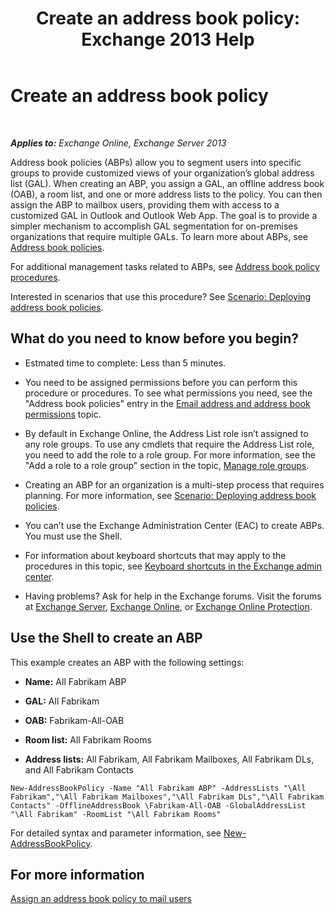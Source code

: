 ﻿---
title: 'Create an address book policy: Exchange 2013 Help'
TOCTitle: Create an address book policy
ms:assetid: 6359abaf-e6f6-4667-8c2b-3860728b39a9
ms:mtpsurl: https://technet.microsoft.com/en-us/library/Hh529931(v=EXCHG.150)
ms:contentKeyID: 49289279
ms.date: 12/10/2017
mtps_version: v=EXCHG.150
---

# Create an address book policy

 

_**Applies to:** Exchange Online, Exchange Server 2013_


Address book policies (ABPs) allow you to segment users into specific groups to provide customized views of your organization’s global address list (GAL). When creating an ABP, you assign a GAL, an offline address book (OAB), a room list, and one or more address lists to the policy. You can then assign the ABP to mailbox users, providing them with access to a customized GAL in Outlook and Outlook Web App. The goal is to provide a simpler mechanism to accomplish GAL segmentation for on-premises organizations that require multiple GALs. To learn more about ABPs, see [Address book policies](address-book-policies-exchange-2013-help.md).

For additional management tasks related to ABPs, see [Address book policy procedures](address-book-policy-procedures-exchange-2013-help.md).

Interested in scenarios that use this procedure? See [Scenario: Deploying address book policies](scenario-deploying-address-book-policies-exchange-2013-help.md).

## What do you need to know before you begin?

  - Estmated time to complete: Less than 5 minutes.

  - You need to be assigned permissions before you can perform this procedure or procedures. To see what permissions you need, see the "Address book policies" entry in the [Email address and address book permissions](email-address-and-address-book-permissions-exchange-2013-help.md) topic.

  - By default in Exchange Online, the Address List role isn’t assigned to any role groups. To use any cmdlets that require the Address List role, you need to add the role to a role group. For more information, see the "Add a role to a role group" section in the topic, [Manage role groups](manage-role-groups-exchange-2013-help.md).

  - Creating an ABP for an organization is a multi-step process that requires planning. For more information, see [Scenario: Deploying address book policies](scenario-deploying-address-book-policies-exchange-2013-help.md).

  - You can’t use the Exchange Administration Center (EAC) to create ABPs. You must use the Shell.

  - For information about keyboard shortcuts that may apply to the procedures in this topic, see [Keyboard shortcuts in the Exchange admin center](keyboard-shortcuts-in-the-exchange-admin-center-exchange-online-protection-help.md).

  - Having problems? Ask for help in the Exchange forums. Visit the forums at [Exchange Server](https://go.microsoft.com/fwlink/p/?linkid=60612), [Exchange Online](https://go.microsoft.com/fwlink/p/?linkid=267542), or [Exchange Online Protection](https://go.microsoft.com/fwlink/p/?linkid=285351).

## Use the Shell to create an ABP

This example creates an ABP with the following settings:

  - **Name:** All Fabrikam ABP

  - **GAL:** All Fabrikam

  - **OAB:** Fabrikam-All-OAB

  - **Room list:** All Fabrikam Rooms

  - **Address lists:** All Fabrikam, All Fabrikam Mailboxes, All Fabrikam DLs, and All Fabrikam Contacts

<!-- end list -->

    New-AddressBookPolicy -Name "All Fabrikam ABP" -AddressLists "\All Fabrikam","\All Fabrikam Mailboxes","\All Fabrikam DLs","\All Fabrikam Contacts" -OfflineAddressBook \Fabrikam-All-OAB -GlobalAddressList "\All Fabrikam" -RoomList "\All Fabrikam Rooms"

For detailed syntax and parameter information, see [New-AddressBookPolicy](https://technet.microsoft.com/en-us/library/hh529913\(v=exchg.150\)).

## For more information

[Assign an address book policy to mail users](assign-an-address-book-policy-to-mail-users-exchange-2013-help.md)

